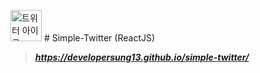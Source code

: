 <img width=50 src="https://wikis.krsocsci.org/images/1/14/%ED%8A%B8%EC%9C%84%ED%84%B0_%EC%95%84%EC%9D%B4%EC%BD%98.png" alt="트위터 아이콘">&nbsp;# Simple-Twitter (ReactJS)
> __*https://developersung13.github.io/simple-twitter/*__
